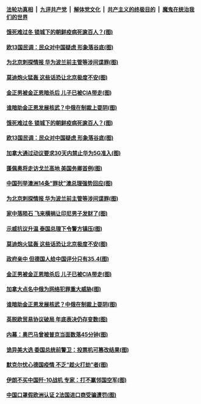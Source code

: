 

####  [法轮功真相](../../../../basic/blob/master/README.md?t=11201903) &nbsp;|&nbsp; [九评共产党](../../../../9ping.md/blob/master/README.md?t=11201903) &nbsp;|&nbsp; [解体党文化](../../../../jtdwh.md/blob/master/README.md?t=11201903)  &nbsp;|&nbsp; [共产主义的终极目的](../../../../gczydzjmd.md/blob/master/README.md?t=11201903) &nbsp;|&nbsp; [魔鬼在统治我们的世界](../../../../mgztzwmdsj.md/blob/master/README.md?t=11201903) 

#### [饿死难过冬 锁城下的朝鲜疫病死逾百人？(图)](../pages/p9/953203.md?t=11201903) 

#### [欧13国民调：民众对中国疑虑 形象落谷底(图)](../pages/p9/953087.md?t=11201903) 

#### [为北京刺探情报 华为波兰前主管等涉间谍罪(图)](../pages/p9/953083.md?t=11201903) 

#### [莫迪炮火猛轰 这些话恐让北京极度不安(图)](../pages/p9/952975.md?t=11201903) 

#### [金正男被金正恩暗杀后 儿子已被CIA带走(图)](../pages/p9/953035.md?t=11201903) 

#### [谁暗助金正恩发展核武？中俄在制裁上耍阴(图)](../pages/p9/952969.md?t=11201903) 

#### [饿死难过冬 锁城下的朝鲜疫病死逾百人？(图)](../pages/p9/953203.md?t=11201903) 

#### [欧13国民调：民众对中国疑虑 形象落谷底(图)](../pages/p9/953087.md?t=11201903) 

#### [加拿大通过动议要求30天内禁止华为5G准入(图)](../pages/p9/953171.md?t=11201903) 

#### [蓬佩奥将走访戈兰高地 美国务卿首例(图)](../pages/p9/953164.md?t=11201903) 

#### [中国列举澳洲14条“罪状”澳总理强势回应(图)](../pages/p9/953162.md?t=11201903) 

#### [为北京刺探情报 华为波兰前主管等涉间谍罪(图)](../pages/p9/953083.md?t=11201903) 

#### [家中落陨石 飞来横祸让印尼男子发财了(图)](../pages/p9/953104.md?t=11201903) 

#### [示威抗议升温 泰国总理下令警方镇压(图)](../pages/p9/953103.md?t=11201903) 

#### [莫迪炮火猛轰 这些话恐让北京极度不安(图)](../pages/p9/952975.md?t=11201903) 

#### [政府亲中 但德国人给中国评分只有35.4(图)](../pages/p9/953036.md?t=11201903) 

#### [金正男被金正恩暗杀后 儿子已被CIA带走(图)](../pages/p9/953035.md?t=11201903) 

#### [加拿大点名中俄为网络犯罪重大威胁(图)](../pages/p9/953033.md?t=11201903) 

#### [谁暗助金正恩发展核武？中俄在制裁上耍阴(图)](../pages/p9/952969.md?t=11201903) 

#### [英脱欧贸易协议破局 年底表决仍存变数(图)](../pages/p9/952981.md?t=11201903) 

#### [内幕：奥巴马曾被普京当面数落45分钟(图)](../pages/p9/952927.md?t=11201903) 

#### [诡异美大选 委国总统前警卫：投票机可篡改结果(图)](../pages/p9/952865.md?t=11201903) 

#### [默克尔忧心德国疫情 不乏“趁火打劫”者(图)](../pages/p9/952903.md?t=11201903) 

#### [伊朗不买中国歼-10战机 专家：打不赢邻国空军(图)](../pages/p9/952848.md?t=11201903) 


#### [中国口罩假欧洲认证 2法国进口商受骗遭罚(图)](../pages/p9/952844.md?t=11201903) 

